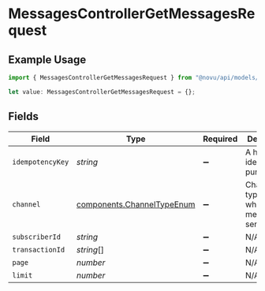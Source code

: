 # MessagesControllerGetMessagesRequest

## Example Usage

```typescript
import { MessagesControllerGetMessagesRequest } from "@novu/api/models/operations";

let value: MessagesControllerGetMessagesRequest = {};
```

## Fields

| Field                                                                    | Type                                                                     | Required                                                                 | Description                                                              |
| ------------------------------------------------------------------------ | ------------------------------------------------------------------------ | ------------------------------------------------------------------------ | ------------------------------------------------------------------------ |
| `idempotencyKey`                                                         | *string*                                                                 | :heavy_minus_sign:                                                       | A header for idempotency purposes                                        |
| `channel`                                                                | [components.ChannelTypeEnum](../../models/components/channeltypeenum.md) | :heavy_minus_sign:                                                       | Channel type through which the message is sent                           |
| `subscriberId`                                                           | *string*                                                                 | :heavy_minus_sign:                                                       | N/A                                                                      |
| `transactionId`                                                          | *string*[]                                                               | :heavy_minus_sign:                                                       | N/A                                                                      |
| `page`                                                                   | *number*                                                                 | :heavy_minus_sign:                                                       | N/A                                                                      |
| `limit`                                                                  | *number*                                                                 | :heavy_minus_sign:                                                       | N/A                                                                      |